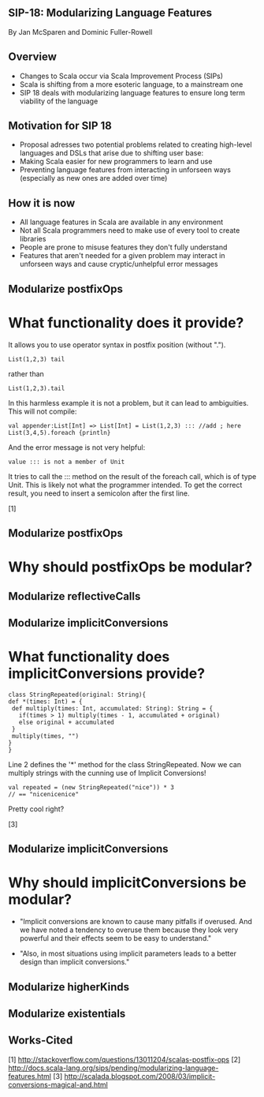## SIP-18: Modularizing Language Features

By Jan McSparen and Dominic Fuller-Rowell

## Overview
  * Changes to Scala occur via Scala Improvement Process (SIPs)
  * Scala is shifting from a more esoteric language, to a mainstream one 
  * SIP 18 deals with modularizing language features to ensure long term viability of the language

## Motivation for SIP 18
  * Proposal adresses two potential problems related to creating high-level languages and DSLs that arise due to shifting user base:
   * Making Scala easier for new programmers to learn and use
   * Preventing language features from interacting in unforseen ways (especially as new ones are added over time)

## How it is now
 * All language features in Scala are available in any environment
  * Not all Scala programmers need to make use of every tool to create libraries
  * People are prone to misuse features they don't fully understand
  * Features that aren't needed for a given problem may interact in unforseen ways and cause cryptic/unhelpful error messages

## Modularize postfixOps

# What functionality does it provide?


It allows you to use operator syntax in postfix position (without ".").

    List(1,2,3) tail

rather than

    List(1,2,3).tail

In this harmless example it is not a problem, but it can lead to ambiguities. This will not compile:

    val appender:List[Int] => List[Int] = List(1,2,3) ::: //add ; here
    List(3,4,5).foreach {println}

And the error message is not very helpful:

    value ::: is not a member of Unit

It tries to call the ::: method on the result of the foreach call, which is of type Unit. This is likely not what the programmer intended. To get the correct result, you need to insert a semicolon after the first line.

[1]

## Modularize postfixOps

# Why should postfixOps be modular?



## Modularize reflectiveCalls


## Modularize implicitConversions

# What functionality does implicitConversions provide?

    class StringRepeated(original: String){
    def *(times: Int) = {
     def multiply(times: Int, accumulated: String): String = {
       if(times > 1) multiply(times - 1, accumulated + original)
       else original + accumulated
     }
     multiply(times, "")
    }
    }

Line 2 defines the '*' method for the class StringRepeated. Now we can multiply strings with the cunning use of Implicit Conversions!

    val repeated = (new StringRepeated("nice")) * 3
    // == "nicenicenice"    

Pretty cool right?

[3]

## Modularize implicitConversions

# Why should implicitConversions be modular?

* "Implicit conversions are known to cause many pitfalls if overused. And we have noted a tendency to overuse them because they look very powerful and their effects seem to be easy to understand."

* "Also, in most situations using implicit parameters leads to a better design than implicit conversions."

## Modularize higherKinds


## Modularize existentials

## Works-Cited

[1] http://stackoverflow.com/questions/13011204/scalas-postfix-ops
[2] http://docs.scala-lang.org/sips/pending/modularizing-language-features.html
[3] http://scalada.blogspot.com/2008/03/implicit-conversions-magical-and.html


